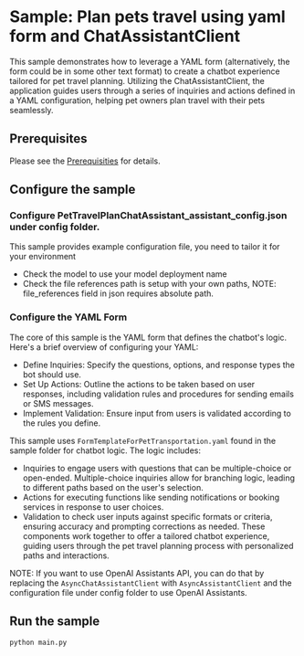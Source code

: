 # Sample: Plan pets travel using yaml form and ChatAssistantClient

This sample demonstrates how to leverage a YAML form (alternatively, the form could be in some other text format) to create a chatbot experience tailored for pet travel planning. Utilizing the ChatAssistantClient, the application guides users through a series of inquiries and actions defined in a YAML configuration, helping pet owners plan travel with their pets seamlessly.

## Prerequisites

Please see the [Prerequisities] for details.

## Configure the sample

### Configure PetTravelPlanChatAssistant_assistant_config.json under config folder.
This sample provides example configuration file, you need to tailor it for your environment
- Check the model to use your model deployment name
- Check the file references path is setup with your own paths, NOTE: file_references field in json requires absolute path.

### Configure the YAML Form
The core of this sample is the YAML form that defines the chatbot's logic. Here's a brief overview of configuring your YAML:
- Define Inquiries: Specify the questions, options, and response types the bot should use.
- Set Up Actions: Outline the actions to be taken based on user responses, including validation rules and procedures for sending emails or SMS messages.
- Implement Validation: Ensure input from users is validated according to the rules you define.

This sample uses `FormTemplateForPetTransportation.yaml` found in the sample folder for chatbot logic. The logic includes:

- Inquiries to engage users with questions that can be multiple-choice or open-ended. Multiple-choice inquiries allow for branching logic, leading to different paths based on the user's selection.
- Actions for executing functions like sending notifications or booking services in response to user choices.
- Validation to check user inputs against specific formats or criteria, ensuring accuracy and prompting corrections as needed.
These components work together to offer a tailored chatbot experience, guiding users through the pet travel planning process with personalized paths and interactions.

NOTE: If you want to use OpenAI Assistants API, you can do that by replacing the `AsyncChatAssistantClient` with `AsyncAssistantClient` and the configuration
file under config folder to use OpenAI Assistants.

## Run the sample

```sh
python main.py
```

[Prerequisities]: ../../README.md